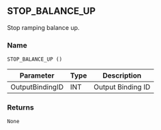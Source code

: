 ## STOP\_BALANCE\_UP

Stop ramping balance up.


### Name

`STOP_BALANCE_UP ()`


| Parameter       | Type | Description       |
| --------------- | ---- | ----------------- |
| OutputBindingID | INT  | Output Binding ID |



### Returns

`None`
